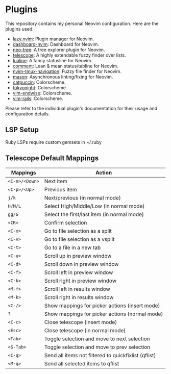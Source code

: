 # Plugins

This repository contains my personal Neovim configuration. Here are the plugins used:

- [lazy.nvim](https://github.com/folke/lazy.nvim): Plugin manager for Neovim.
- [dashboard-nvim](https://github.com/nvimdev/dashboard-nvim): Dashboard for Neovim.
- [neo-tree](https://github.com/nvim-neo-tree/neo-tree.nvim): A tree explorer plugin for Neovim.
- [telescope](https://github.com/nvim-telescope/telescope.nvim): A highly extendable fuzzy finder over lists.
- [lualine](https://github.com/nvim-lualine/lualine.nvim): A fancy statusline for Neovim.
- [comment](https://github.com/numToStr/Comment.nvim): Lean & mean status/tabline for Neovim.
- [nvim-tmux-navigation](https://github.com/alexghergh/nvim-tmux-navigation): Fuzzy file finder for Neovim.
- [mason](https://github.com/williamboman/mason.nvim): Asynchronous linting/fixing for Neovim.
- [catpuccin](https://github.com/catppuccin/nvim): Colorscheme.
- [tokyonight](https://github.com/folke/tokyonight.nvim): Colorscheme.
- [vim-endwise](https://github.com/folke/tokyonight.nvim): Colorscheme.
- [vim-rails](https://github.com/folke/tokyonight.nvim): Colorscheme.

Please refer to the individual plugin's documentation for their usage and configuration details.

## LSP Setup

Ruby LSPs require custom gemsets in ~/.ruby


## Telescope Default Mappings

| Mappings       | Action                                               |
|----------------|------------------------------------------------------|
| `<C-n>/<Down>` | Next item                                            |
| `<C-p>/<Up>`   | Previous item                                        |
| `j/k`          | Next/previous (in normal mode)                       |
| `H/M/L`        | Select High/Middle/Low (in normal mode)              |
| `gg/G`         | Select the first/last item (in normal mode)          |
| `<CR>`         | Confirm selection                                    |
| `<C-x>`        | Go to file selection as a split                      |
| `<C-v>`        | Go to file selection as a vsplit                     |
| `<C-t>`        | Go to a file in a new tab                            |
| `<C-u>`        | Scroll up in preview window                          |
| `<C-d>`        | Scroll down in preview window                        |
| `<C-f>`        | Scroll left in preview window                        |
| `<C-k>`        | Scroll right in preview window                       |
| `<M-f>`        | Scroll left in results window                        |
| `<M-k>`        | Scroll right in results window                       |
| `<C-/>`        | Show mappings for picker actions (insert mode)       |
| `?`            | Show mappings for picker actions (normal mode)       |
| `<C-c>`        | Close telescope (insert mode)                        |
| `<Esc>`        | Close telescope (in normal mode)                     |
| `<Tab>`        | Toggle selection and move to next selection          |
| `<S-Tab>`      | Toggle selection and move to prev selection          |
| `<C-q>`        | Send all items not filtered to quickfixlist (qflist) |
| `<M-q>`        | Send all selected items to qflist                    |
